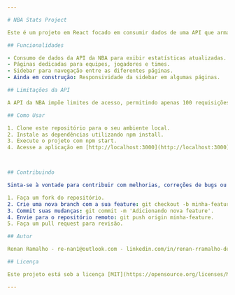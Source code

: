 ```yaml
---

# NBA Stats Project

Este é um projeto em React focado em consumir dados de uma API que armazena estatísticas da NBA. O objetivo principal é criar uma aplicação web para exibir informações sobre equipes, jogadores,estatisticas e jogos ao vivo da NBA.

## Funcionalidades

- Consumo de dados da API da NBA para exibir estatísticas atualizadas.
- Páginas dedicadas para equipes, jogadores e times.
- Sidebar para navegação entre as diferentes páginas.
- Ainda em construção: Responsividade da sidebar em algumas páginas.

## Limitações da API

A API da NBA impõe limites de acesso, permitindo apenas 100 requisições por dia para cada endpoint. Por isso, é importante otimizar o uso das requisições e considerar estratégias de cache para minimizar o número de chamadas à API.

## Como Usar

1. Clone este repositório para o seu ambiente local.
2. Instale as dependências utilizando npm install.
3. Execute o projeto com npm start.
4. Acesse a aplicação em [http://localhost:3000](http://localhost:3000).



## Contribuindo

Sinta-se à vontade para contribuir com melhorias, correções de bugs ou novas funcionalidades. Basta seguir estas etapas:

1. Faça um fork do repositório.
2. Crie uma nova branch com a sua feature: git checkout -b minha-feature.
3. Commit suas mudanças: git commit -m 'Adicionando nova feature'.
4. Envie para o repositório remoto: git push origin minha-feature.
5. Faça um pull request para revisão.

## Autor

Renan Ramalho - re-nan1@outlook.com - linkedin.com/in/renan-rramalho-dev/

## Licença

Este projeto está sob a licença [MIT](https://opensource.org/licenses/MIT).

---
```

